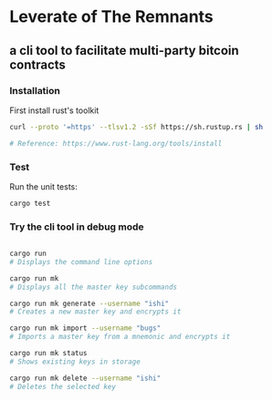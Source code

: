 # Leverate of The Remnants

## a cli tool to facilitate multi-party bitcoin contracts



### Installation

First install rust's toolkit

```bash
curl --proto '=https' --tlsv1.2 -sSf https://sh.rustup.rs | sh

# Reference: https://www.rust-lang.org/tools/install
```

### Test

Run the unit tests:

```bash
cargo test 
```

### Try the cli tool in debug mode

```bash

cargo run 
# Displays the command line options

cargo run mk
# Displays all the master key subcommands

cargo run mk generate --username "ishi"
# Creates a new master key and encrypts it 

cargo run mk import --username "bugs"
# Imports a master key from a mnemonic and encrypts it

cargo run mk status
# Shows existing keys in storage

cargo run mk delete --username "ishi"
# Deletes the selected key

```